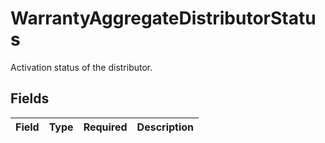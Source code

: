 # WarrantyAggregateDistributorStatus

Activation status of the distributor.


## Fields

| Field       | Type        | Required    | Description |
| ----------- | ----------- | ----------- | ----------- |
